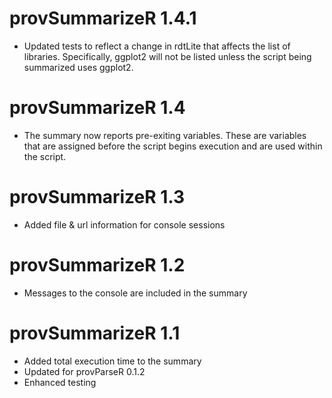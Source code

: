# provSummarizeR 1.4.1

* Updated tests to reflect a change in rdtLite that affects the list of libraries.
  Specifically, ggplot2 will not be listed unless the script being summarized
  uses ggplot2.

# provSummarizeR 1.4

* The summary now reports pre-exiting variables.  These are variables that
  are assigned before the script begins execution and are used within the script.
  
# provSummarizeR 1.3

* Added file & url information for console sessions

# provSummarizeR 1.2

* Messages to the console are included in the summary

# provSummarizeR 1.1

* Added total execution time to the summary
* Updated for provParseR 0.1.2
* Enhanced testing
